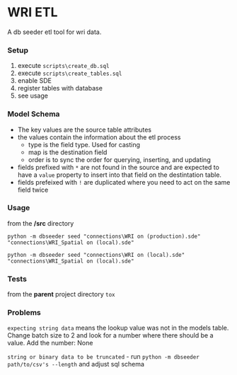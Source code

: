 WRI ETL
========

A db seeder etl tool for wri data.

### Setup
1. execute `scripts\create_db.sql`
1. execute `scripts\create_tables.sql`
1. enable SDE
1. register tables with database
1. see usage

### Model Schema
- The key values are the source table attributes
- the values contain the information about the etl process
    - type is the field type. Used for casting
    - map is the destination field
    - order is to sync the order for querying, inserting, and updating
- fields prefixed with `*` are not found in the source and are expected to have a `value` property to insert into that field on the destintation table.
- fields prefeixed with `!` are duplicated where you need to act on the same field twice

### Usage
from the **/src** directory

`python -m dbseeder seed "connections\WRI on (production).sde" "connections\WRI_Spatial on (local).sde"`

`python -m dbseeder seed "connections\WRI on (local).sde" "connections\WRI_Spatial on (local).sde"`

### Tests
from the **parent** project directory
`tox`

### Problems
`expecting string data` means the lookup value was not in the models table. Change batch size to 2 and look for a number where there should be a value. Add the number: None

`string or binary data to be truncated` - run `python -m dbseeder path/to/csv's --length` and adjust sql schema 
